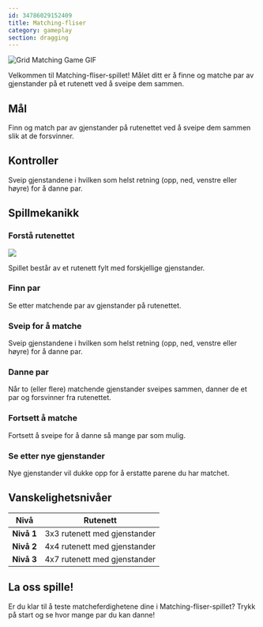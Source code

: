 ```yaml
---
id: 34786029152409
title: Matching-fliser
category: gameplay
section: dragging
---
```

![Grid Matching Game GIF](https://help.studycat.com/hc/article_attachments/34965697809049)

Velkommen til Matching-fliser-spillet! Målet ditt er å finne og matche par av gjenstander på et rutenett ved å sveipe dem sammen.

## Mål

Finn og match par av gjenstander på rutenettet ved å sveipe dem sammen slik at de forsvinner.

## Kontroller

Sveip gjenstandene i hvilken som helst retning (opp, ned, venstre eller høyre) for å danne par.

## Spillmekanikk

### Forstå rutenettet

![](https://help.studycat.com/hc/article_attachments/34786044757657)

Spillet består av et rutenett fylt med forskjellige gjenstander.

### Finn par

Se etter matchende par av gjenstander på rutenettet.

### Sveip for å matche

Sveip gjenstandene i hvilken som helst retning (opp, ned, venstre eller høyre) for å danne par.

### Danne par

Når to (eller flere) matchende gjenstander sveipes sammen, danner de et par og forsvinner fra rutenettet.

### Fortsett å matche

Fortsett å sveipe for å danne så mange par som mulig.

### Se etter nye gjenstander

Nye gjenstander vil dukke opp for å erstatte parene du har matchet.

## Vanskelighetsnivåer

| Nivå | Rutenett |
| --- | --- |
| **Nivå&nbsp;1** | 3x3 rutenett med gjenstander |
| **Nivå&nbsp;2** | 4x4 rutenett med gjenstander |
| **Nivå&nbsp;3** | 4x7 rutenett med gjenstander |

## La oss spille!

Er du klar til å teste matcheferdighetene dine i Matching-fliser-spillet? Trykk på start og se hvor mange par du kan danne!

